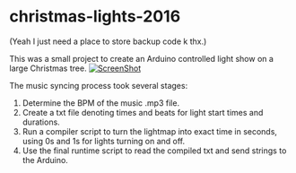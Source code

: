 # christmas-lights-2016
(Yeah I just need a place to store backup code k thx.)

This was a small project to create an Arduino controlled light show on a large Christmas tree.
[![ScreenShot](http://img.youtube.com/vi/_yvnFnd9enA/0.jpg)](https://youtu.be/_yvnFnd9enA)

The music syncing process took several stages:<br>
1. Determine the BPM of the music .mp3 file.<br>
2. Create a txt file denoting times and beats for light start times and durations.<br>
3. Run a compiler script to turn the lightmap into exact time in seconds, using 0s and 1s for lights turning on and off.<br>
4. Use the final runtime script to read the compiled txt and send strings to the Arduino.<br>
